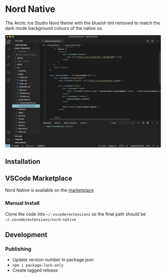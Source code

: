 # Nord Native

The Arctic Ice Studio Nord theme with the blueish tint removed to match the dark mode background colours of the native os.

![Screenshot of the nord native theme applied to visual studio code](https://github.com/divanvisagie/nord-native/raw/master/docs/images/fig-1.png)

## Installation

## VSCode Marketplace

Nord Native is available on the [marketplace](https://marketplace.visualstudio.com/items?itemName=divanvisagie.nord-native-theme)

### Manual Install

Clone the code into `~/.vscode/extensions` so the final path should be `~/.vscode/extensions/nord-native`

## Development

### Publishing
- Update version number in package.json
- `npm i package-lock-only`
- Create tagged release